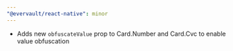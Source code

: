 ```yaml
---
"@evervault/react-native": minor
---
```


- Adds new `obfuscateValue` prop to Card.Number and Card.Cvc to enable value obfuscation
